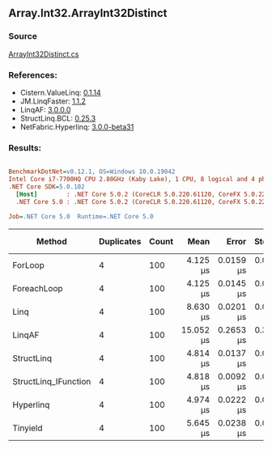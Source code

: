 ﻿## Array.Int32.ArrayInt32Distinct

### Source
[ArrayInt32Distinct.cs](../LinqBenchmarks/Array/Int32/ArrayInt32Distinct.cs)

### References:
- Cistern.ValueLinq: [0.1.14](https://www.nuget.org/packages/Cistern.ValueLinq/0.1.14)
- JM.LinqFaster: [1.1.2](https://www.nuget.org/packages/JM.LinqFaster/1.1.2)
- LinqAF: [3.0.0.0](https://www.nuget.org/packages/LinqAF/3.0.0.0)
- StructLinq.BCL: [0.25.3](https://www.nuget.org/packages/StructLinq.BCL/0.25.3)
- NetFabric.Hyperlinq: [3.0.0-beta31](https://www.nuget.org/packages/NetFabric.Hyperlinq/3.0.0-beta31)

### Results:
``` ini

BenchmarkDotNet=v0.12.1, OS=Windows 10.0.19042
Intel Core i7-7700HQ CPU 2.80GHz (Kaby Lake), 1 CPU, 8 logical and 4 physical cores
.NET Core SDK=5.0.102
  [Host]        : .NET Core 5.0.2 (CoreCLR 5.0.220.61120, CoreFX 5.0.220.61120), X64 RyuJIT
  .NET Core 5.0 : .NET Core 5.0.2 (CoreCLR 5.0.220.61120, CoreFX 5.0.220.61120), X64 RyuJIT

Job=.NET Core 5.0  Runtime=.NET Core 5.0  

```
|               Method | Duplicates | Count |      Mean |     Error |    StdDev | Ratio | RatioSD |  Gen 0 | Gen 1 | Gen 2 | Allocated |
|--------------------- |----------- |------ |----------:|----------:|----------:|------:|--------:|-------:|------:|------:|----------:|
|              ForLoop |          4 |   100 |  4.125 μs | 0.0159 μs | 0.0149 μs |  1.00 |    0.00 | 1.9150 |     - |     - |    6008 B |
|          ForeachLoop |          4 |   100 |  4.125 μs | 0.0145 μs | 0.0135 μs |  1.00 |    0.00 | 1.9150 |     - |     - |    6008 B |
|                 Linq |          4 |   100 |  8.630 μs | 0.0201 μs | 0.0179 μs |  2.09 |    0.01 | 1.3733 |     - |     - |    4312 B |
|               LinqAF |          4 |   100 | 15.052 μs | 0.2653 μs | 0.3356 μs |  3.64 |    0.08 |      - |     - |     - |   12400 B |
|           StructLinq |          4 |   100 |  4.814 μs | 0.0137 μs | 0.0128 μs |  1.17 |    0.01 | 0.0076 |     - |     - |      32 B |
| StructLinq_IFunction |          4 |   100 |  4.818 μs | 0.0092 μs | 0.0086 μs |  1.17 |    0.00 |      - |     - |     - |         - |
|            Hyperlinq |          4 |   100 |  4.974 μs | 0.0222 μs | 0.0186 μs |  1.21 |    0.00 |      - |     - |     - |         - |
|             Tinyield |          4 |   100 |  5.645 μs | 0.0238 μs | 0.0222 μs |  1.37 |    0.01 | 2.0065 |     - |     - |    6320 B |
